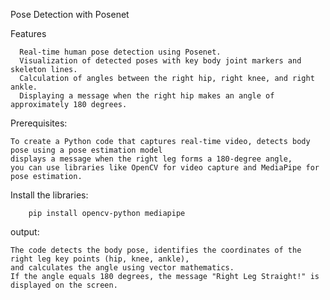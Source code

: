 Pose Detection with Posenet
   
Features

      Real-time human pose detection using Posenet.
      Visualization of detected poses with key body joint markers and skeleton lines.
      Calculation of angles between the right hip, right knee, and right ankle.
      Displaying a message when the right hip makes an angle of approximately 180 degrees.

Prerequisites:
    
    To create a Python code that captures real-time video, detects body pose using a pose estimation model
    displays a message when the right leg forms a 180-degree angle,
    you can use libraries like OpenCV for video capture and MediaPipe for pose estimation.

Install the libraries:

        pip install opencv-python mediapipe
output:
    
    The code detects the body pose, identifies the coordinates of the right leg key points (hip, knee, ankle),
    and calculates the angle using vector mathematics.
    If the angle equals 180 degrees, the message "Right Leg Straight!" is displayed on the screen.
